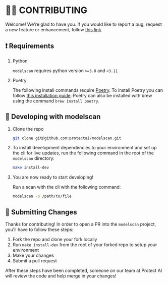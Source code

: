 # 👩‍💻 CONTRIBUTING

Welcome! We're glad to have you. If you would like to report a bug, request a new feature or enhancement, follow [this link](https://github.com/protectai/modelscan/issues/new/choose).

## ❗️ Requirements

1. Python

   `modelscan` requires python version `>=3.8` and `<3.11`

2. Poetry

   The following install commands require [Poetry](https://python-poetry.org/). To install Poetry you can follow [this installation guide](https://python-poetry.org/docs/#installation). Poetry can also be installed with brew using the command `brew install poetry`.

## 💪 Developing with modelscan

1. Clone the repo

   ```bash
   git clone git@github.com:protectai/modelscan.git
   ```

2. To install development dependencies to your environment and set up the cli for live updates, run the following command in the root of the `modelscan` directory:

   ```bash
   make install-dev
   ```

3. You are now ready to start developing!

   Run a scan with the cli with the following command:

   ```bash
   modelscan -p /path/to/file
   ```

## 📝 Submitting Changes

Thanks for contributing! In order to open a PR into the `modelscan` project, you'll have to follow these steps:

1. Fork the repo and clone your fork locally
2. Run `make install-dev` from the root of your forked repo to setup your environment
3. Make your changes
4. Submit a pull request

After these steps have been completed, someone on our team at Protect AI will review the code and help merge in your changes!
